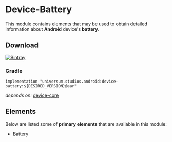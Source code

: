 Device-Battery
===============

This module contains elements that may be used to obtain detailed information about **Android** 
device's **battery**.

## Download ##
[![Bintray](https://api.bintray.com/packages/universum-studios/android/universum.studios.android%3Adevice/images/download.svg)](https://bintray.com/universum-studios/android/universum.studios.android%3Adevice/_latestVersion)

### Gradle ###

    implementation "universum.studios.android:device-battery:${DESIRED_VERSION}@aar"

_depends on:_
[device-core](https://github.com/universum-studios/android_device/tree/master/library-core)

## Elements ##

Below are listed some of **primary elements** that are available in this module:

- [Battery](https://github.com/universum-studios/android_device/tree/master/library-battery/src/main/java/universum/studios/android/device/battery/Battery.java)
